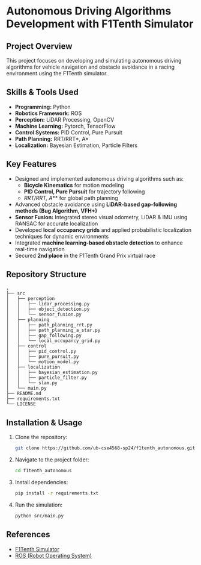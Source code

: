 # Autonomous Driving Algorithms Development with F1Tenth Simulator

## Project Overview
This project focuses on developing and simulating autonomous driving algorithms for vehicle navigation and obstacle avoidance in a racing environment using the F1Tenth simulator.

## Skills & Tools Used
- **Programming:** Python
- **Robotics Framework:** ROS
- **Perception:** LiDAR Processing, OpenCV
- **Machine Learning:** Pytorch, TensorFlow
- **Control Systems:** PID Control, Pure Pursuit
- **Path Planning:** RRT/RRT*, A*
- **Localization:** Bayesian Estimation, Particle Filters

## Key Features
- Designed and implemented autonomous driving algorithms such as:
  - **Bicycle Kinematics** for motion modeling
  - **PID Control, Pure Pursuit** for trajectory following
  - **RRT/RRT*, A*** for global path planning
- Advanced obstacle avoidance using **LiDAR-based gap-following methods (Bug Algorithm, VFH+)**
- **Sensor Fusion:** Integrated stereo visual odometry, LiDAR & IMU using RANSAC for accurate localization
- Developed **local occupancy grids** and applied probabilistic localization techniques for dynamic environments
- Integrated **machine learning-based obstacle detection** to enhance real-time navigation
- Secured **2nd place** in the F1Tenth Grand Prix virtual race

## Repository Structure
```
.
├── src
│   ├── perception
│   │   ├── lidar_processing.py
│   │   ├── object_detection.py
│   │   └── sensor_fusion.py
│   ├── planning
│   │   ├── path_planning_rrt.py
│   │   ├── path_planning_a_star.py
│   │   ├── gap_following.py
│   │   └── local_occupancy_grid.py
│   ├── control
│   │   ├── pid_control.py
│   │   ├── pure_pursuit.py
│   │   └── motion_model.py
│   ├── localization
│   │   ├── bayesian_estimation.py
│   │   ├── particle_filter.py
│   │   └── slam.py
│   └── main.py
├── README.md
├── requirements.txt
└── LICENSE
```

## Installation & Usage
1. Clone the repository:
   ```sh
   git clone https://github.com/ub-cse4568-sp24/f1tenth_autonomous.git
   ```
2. Navigate to the project folder:
   ```sh
   cd f1tenth_autonomous
   ```
3. Install dependencies:
   ```sh
   pip install -r requirements.txt
   ```
4. Run the simulation:
   ```sh
   python src/main.py
   ```

## References
- [F1Tenth Simulator](https://f1tenth.org/)
- [ROS (Robot Operating System)](https://www.ros.org/)
